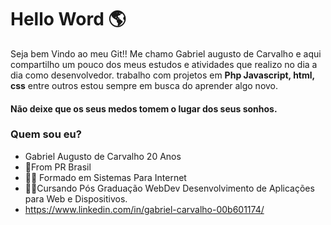 # Hello Word 🌎

Seja bem Vindo ao meu Git!! Me chamo Gabriel augusto de Carvalho e aqui compartilho um pouco dos meus estudos e atividades que realizo no dia a dia como desenvolvedor.
trabalho com projetos em **Php Javascript, html, css** entre outros estou sempre em busca do aprender algo novo.

#### Não deixe que os seus medos tomem o lugar dos seus sonhos.

### Quem sou eu?
- Gabriel Augusto de Carvalho 20 Anos
- 📍From PR Brasil 
- 👨‍💻 Formado em Sistemas Para Internet 
- 👨‍💻Cursando Pós Graduação WebDev Desenvolvimento de Aplicações para Web e Dispositivos.
- https://www.linkedin.com/in/gabriel-carvalho-00b601174/
